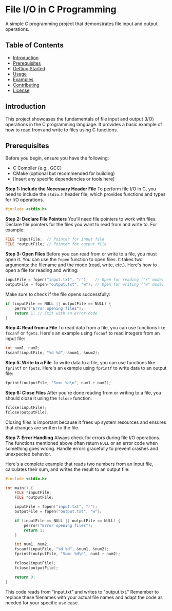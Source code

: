 # File I/O in C Programming

A simple C programming project that demonstrates file input and output operations.

## Table of Contents

- [Introduction](#introduction)
- [Prerequisites](#prerequisites)
- [Getting Started](#getting-started)
- [Usage](#usage)
- [Examples](#examples)
- [Contributing](#contributing)
- [License](#license)

## Introduction

This project showcases the fundamentals of file input and output (I/O) operations in the C programming language. It provides a basic example of how to read from and write to files using C functions.

## Prerequisites

Before you begin, ensure you have the following:

- C Compiler (e.g., GCC)
- CMake (optional but recommended for building)
- [Insert any specific dependencies or tools here]


**Step 1: Include the Necessary Header File**
To perform file I/O in C, you need to include the `stdio.h` header file, which provides functions and types for I/O operations.

```c
#include <stdio.h>
```

**Step 2: Declare File Pointers**
You'll need file pointers to work with files. Declare file pointers for the files you want to read from and write to. For example:

```c
FILE *inputFile;  // Pointer for input file
FILE *outputFile; // Pointer for output file
```

**Step 3: Open Files**
Before you can read from or write to a file, you must open it. You can use the `fopen` function to open files. It takes two arguments: the filename and the mode (read, write, etc.). Here's how to open a file for reading and writing:

```c
inputFile = fopen("input.txt", "r");   // Open for reading ("r" mode)
outputFile = fopen("output.txt", "w"); // Open for writing ("w" mode)
```

Make sure to check if the file opens successfully:

```c
if (inputFile == NULL || outputFile == NULL) {
    perror("Error opening files");
    return 1; // Exit with an error code
}
```

**Step 4: Read from a File**
To read data from a file, you can use functions like `fscanf` or `fgets`. Here's an example using `fscanf` to read integers from an input file:

```c
int num1, num2;
fscanf(inputFile, "%d %d", &num1, &num2);
```

**Step 5: Write to a File**
To write data to a file, you can use functions like `fprintf` or `fputs`. Here's an example using `fprintf` to write data to an output file:

```c
fprintf(outputFile, "Sum: %d\n", num1 + num2);
```

**Step 6: Close Files**
After you're done reading from or writing to a file, you should close it using the `fclose` function:

```c
fclose(inputFile);
fclose(outputFile);
```

Closing files is important because it frees up system resources and ensures that changes are written to the file.

**Step 7: Error Handling**
Always check for errors during file I/O operations. The functions mentioned above often return `NULL` or an error code when something goes wrong. Handle errors gracefully to prevent crashes and unexpected behavior.

Here's a complete example that reads two numbers from an input file, calculates their sum, and writes the result to an output file:

```c
#include <stdio.h>

int main() {
    FILE *inputFile;
    FILE *outputFile;

    inputFile = fopen("input.txt", "r");
    outputFile = fopen("output.txt", "w");

    if (inputFile == NULL || outputFile == NULL) {
        perror("Error opening files");
        return 1;
    }

    int num1, num2;
    fscanf(inputFile, "%d %d", &num1, &num2);
    fprintf(outputFile, "Sum: %d\n", num1 + num2);

    fclose(inputFile);
    fclose(outputFile);

    return 0;
}
```

This code reads from "input.txt" and writes to "output.txt." Remember to replace these filenames with your actual file names and adapt the code as needed for your specific use case.
